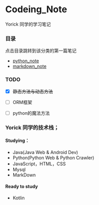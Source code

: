 # Codeing_Note

Yorick 同学的学习笔记

### 目录  

点击目录跳转到该分类的第一篇笔记

- [python_note](./python_note/%E7%B1%BB%E4%B8%8E%E5%AF%B9%E8%B1%A1.md)
- [markdown_note](./markdown_note/MarkDownPlugins.md)


### TODO  

- [x] ~~静态方法与动态方法~~
- [ ] ORM框架
- [ ] python的魔法方法
 

### Yorick 同学的技术栈；

#### Studying：

- Java(Java Web & Android Dev)
- Python(Python Web & Python Crawler)
- JavaScript，HTML，CSS
- Mysql
- MarkDown

#### Ready to study

- Kotlin


